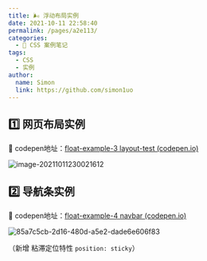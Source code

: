 ```yaml
---
title: 🌬 浮动布局实例
date: 2021-10-11 22:58:40
permalink: /pages/a2e113/
categories: 
  - 🧰 CSS 案例笔记
tags: 
  - CSS
  - 实例
author: 
  name: Simon
  link: https://github.com/simon1uo
---
```


## :one: 网页布局实例

🌰 codepen地址：[float-example-3 layout-test (codepen.io)](https://codepen.io/simownspace/pen/oNegxjE)

![image-20211011230021612](https://cdn.jsdelivr.net/gh/simon1uo/image-flow@master/image/xICCJ6.png)



## :two: 导航条实例

🌰 codepen地址：[float-example-4 navbar (codepen.io)](https://codepen.io/simownspace/pen/BadyKdX)

![85a7c5cb-2d16-480d-a5e2-dade6e606f83](https://cdn.jsdelivr.net/gh/simon1uo/image-flow@master/image/44zsnt.gif)

（新增 粘滞定位特性 `position: sticky`）
